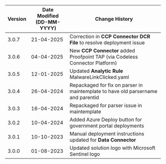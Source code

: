 | **Version** | **Date Modified (DD-MM-YYYY)** | **Change History**                                           |
|-------------|--------------------------------|--------------------------------------------------------------|
| 3.0.7       | 21-04-2025                     | Correction in **CCP Connector DCR File**  to resolve deployment issue | 
| 3.0.6       | 04-04-2025                     | New **CCP Connector** added Proofpoint TAP (via Codeless Connector Platform)  		  | 
| 3.0.5       | 12-01-2025                     | Updated **Analytic Rule** MalwareLinkClicked.yaml  		  | 
| 3.0.4       | 26-04-2024                     | Repackaged for fix on parser in maintemplate to have old parsername and parentid        |
| 3.0.3       | 16-04-2024                     | Repackaged for parser issue in maintemplate  				  |
| 3.0.2       | 10-04-2024                     | Added Azure Deploy button for government portal deployments  |
| 3.0.1       | 10-10-2023                     | Manual deployment instructions updated for **Data Connector**|          
| 3.0.0       | 01-08-2023                     | Updated solution logo with Microsoft Sentinel logo           |